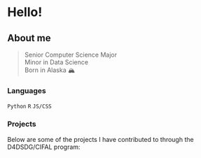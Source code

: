 # Hello!
## About me <br>
> Senior Computer Science Major <br>
> Minor in Data Science <br>
> Born in Alaska 🏔️ <br>
### Languages <br>
`Python` `R` `JS/CSS` <br>
### Projects
Below are some of the projects I have contributed to through the D4DSDG/CIFAL program:


